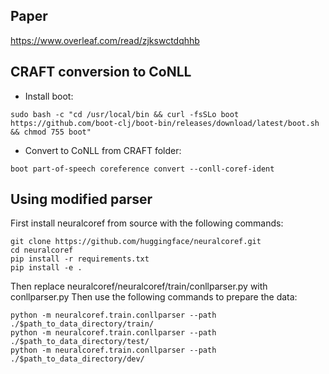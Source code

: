 ## Paper
https://www.overleaf.com/read/zjkswctdqhhb
## CRAFT conversion to CoNLL
- Install boot:
```
sudo bash -c "cd /usr/local/bin && curl -fsSLo boot https://github.com/boot-clj/boot-bin/releases/download/latest/boot.sh && chmod 755 boot"
```
- Convert to CoNLL from CRAFT folder:
```
boot part-of-speech coreference convert --conll-coref-ident
```
## Using modified parser
First install neuralcoref from source with the following commands:
```
git clone https://github.com/huggingface/neuralcoref.git
cd neuralcoref
pip install -r requirements.txt
pip install -e .
```
Then replace neuralcoref/neuralcoref/train/conllparser.py with conllparser.py
Then use the following commands to prepare the data:
```
python -m neuralcoref.train.conllparser --path ./$path_to_data_directory/train/
python -m neuralcoref.train.conllparser --path ./$path_to_data_directory/test/
python -m neuralcoref.train.conllparser --path ./$path_to_data_directory/dev/
```
